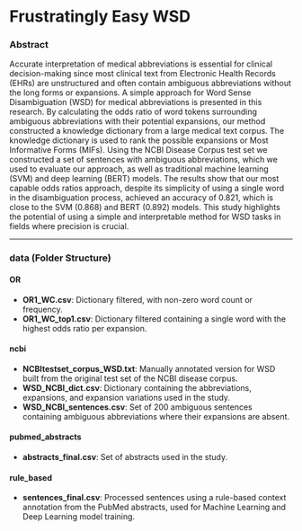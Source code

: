 # Frustratingly Easy WSD

### Abstract
Accurate interpretation of medical abbreviations is essential for clinical decision-making since most clinical text from Electronic Health Records (EHRs) are unstructured and often contain ambiguous abbreviations without the long forms or expansions. A simple approach for Word Sense Disambiguation (WSD) for medical abbreviations is presented in this research. By calculating the odds ratio of word tokens surrounding ambiguous abbreviations with their potential expansions, our method constructed a knowledge dictionary from a large medical text corpus. The knowledge dictionary is used to rank the possible expansions or Most Informative Forms (MIFs). Using the NCBI Disease Corpus test set we constructed a set of sentences with ambiguous abbreviations, which we used to evaluate our approach, as well as traditional machine learning (SVM) and deep learning (BERT) models. The results show that our most capable odds ratios approach, despite its simplicity of using a single word in the disambiguation process, achieved an accuracy of 0.821, which is close to the SVM (0.868) and BERT (0.892) models. This study highlights the potential of using a simple and interpretable method for WSD tasks in fields where precision is crucial.


---

### data (Folder Structure)

#### OR 
- **OR1_WC.csv**: Dictionary filtered, with non-zero word count or frequency.
- **OR1_WC_top1.csv**: Dictionary filtered containing a single word with the highest odds ratio per expansion.

#### ncbi
- **NCBItestset_corpus_WSD.txt**: Manually annotated version for WSD built from the original test set of the NCBI disease corpus.
- **WSD_NCBI_dict.csv**: Dictionary containing the abbreviations, expansions, and expansion variations used in the study.
- **WSD_NCBI_sentences.csv**: Set of 200 ambiguous sentences containing ambiguous abbreviations where their expansions are absent.

#### pubmed_abstracts
- **abstracts_final.csv**: Set of abstracts used in the study.

#### rule_based
- **sentences_final.csv**: Processed sentences using a rule-based context annotation from the PubMed abstracts, used for Machine Learning and Deep Learning model training.
